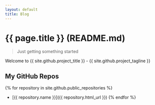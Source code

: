 ```yaml
---
layout: default
title: Blog
---
```


# {{ page.title }} (README.md)

> Just getting something started

Welcome to {{ site.github.project_title }} - {{ site.github.project_tagline }}

## My GitHub Repos

{% for repository in site.github.public_repositories %}
  * [{{ repository.name }}]({{ repository.html_url }})
{% endfor %}

